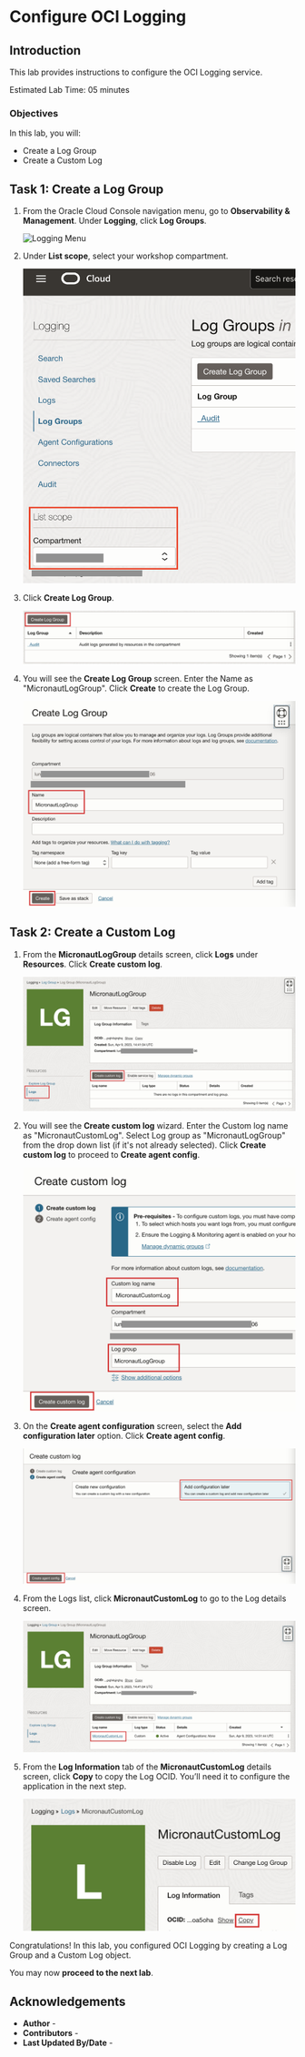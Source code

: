 # Configure OCI Logging

## Introduction

This lab provides instructions to configure the OCI Logging service.

Estimated Lab Time: 05 minutes

### Objectives

In this lab, you will:

* Create a Log Group
* Create a Custom Log

## Task 1: Create a Log Group

1. From the Oracle Cloud Console navigation menu, go to **Observability & Management**. Under **Logging**, click **Log Groups**.

   ![Logging Menu](https://oracle-livelabs.github.io/common/images/console-2025/logging.png)

2. Under **List scope**, select your workshop compartment.

    ![Select Compartment Button](images/select-compartment-button.jpg)

3. Click **Create Log Group**.

    ![Create Log Group Button](images/log-group-create-button.jpg#input)

4. You will see the **Create Log Group** screen. Enter the Name as "MicronautLogGroup". Click **Create** to create the Log Group.

    ![Create Log Group Screen](images/log-group-create-screen.jpg#input)

## Task 2: Create a Custom Log

1. From the **MicronautLogGroup** details screen, click **Logs** under **Resources**. Click **Create custom log**.

    ![Create Custom Log Button](images/custom-log-create-button.jpg#input)

2. You will see the **Create custom log** wizard. Enter the Custom log name as "MicronautCustomLog". Select Log group as "MicronautLogGroup" from the drop down list (if it's not already selected). Click **Create custom log** to proceed to **Create agent config**.

    ![Create Custom Log Screen 1](images/custom-log-create-screen-1.jpg#input)

3. On the **Create agent configuration** screen, select the **Add configuration later** option. Click **Create agent config**.

    ![Create Custom Log Screen 2](images/custom-log-create-screen-2.jpg#input)

4. From the Logs list, click **MicronautCustomLog** to go to the Log details screen.

    ![Open MicronautCustomLog](images/micronaut-custom-log-open.jpg#input)

15. From the **Log Information** tab of the **MicronautCustomLog** details screen, click **Copy** to copy the Log OCID. You’ll need it to configure the application in the next step.

    ![Copy MicronautCustomLog OCID](images/micronaut-custom-log-copy-ocid.jpg#input)

Congratulations! In this lab, you configured OCI Logging by creating a Log Group and a Custom Log object.

You may now **proceed to the next lab**.

## Acknowledgements

* **Author** - [](var:author)
* **Contributors** - [](var:contributors)
* **Last Updated By/Date** - [](var:last_updated)
